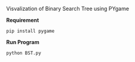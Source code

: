 Visvalization of Binary Search Tree using PYgame

**Requirement**

```
pip install pygame
```

**Run Program**

```
python BST.py
```